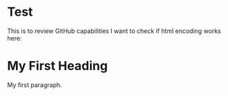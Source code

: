 # Test
This is to review GitHub capabilities
I want to check if html encoding works here:
<h1>My First Heading</h1>
<p>My first paragraph.</p>
